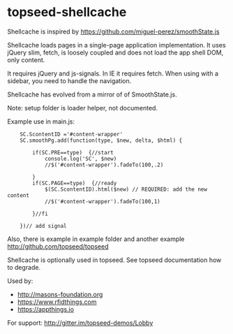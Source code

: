 # topseed-shellcache

Shellcache is inspired by https://github.com/miguel-perez/smoothState.js

Shellcache loads pages in a single-page application implementation. 
It uses jQuery slim, fetch, is loosely coupled and does not load the app shell DOM, only content.

It requires jQuery and js-signals. In IE it requires fetch.
When using with a sidebar, you need to handle the navigation.

Shellcache has evolved from a mirror of of SmoothState.js. 

Note: setup folder is loader helper, not documented.

Example use in main.js:


		SC.ScontentID ='#content-wrapper'
		SC.smoothPg.add(function(type, $new, delta, $html) {

			if(SC.PRE==type)  {//start
				console.log('SC', $new)
				//$('#content-wrapper').fadeTo(100,.2)

			}
			if(SC.PAGE==type)  {//ready
				$(SC.ScontentID).html($new) // REQUIRED: add the new content
				//$('#content-wrapper').fadeTo(100,1)

			}//fi

		})// add signal


Also, there is example in example folder and another example <http://github.com/topseed/topseed>

Shellcache is optionally used in topseed.
See topseed documentation how to degrade.

Used by:
- http://masons-foundation.org
- https://www.rfidthings.com
- https://appthings.io

For support: <http://gitter.im/topseed-demos/Lobby>